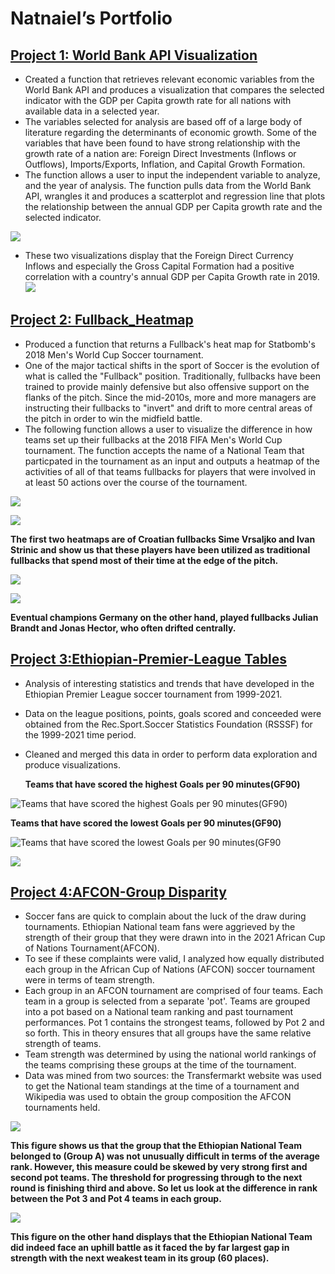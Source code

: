 # Natnaiel’s Portfolio


## [**Project 1: World Bank API Visualization**](https://github.com/Natnaiel98/World-Bank-API-Visualization)
- Created a function that retrieves relevant economic variables from the World Bank API and produces a visualization that compares the selected indicator with the GDP per Capita growth rate for all nations with available data in a selected year.
- The variables selected for analysis are based off of a large body of literature regarding the determinants of economic growth. Some of the variables that have been found to have strong relationship with the growth rate of a nation are: Foreign Direct Investments (Inflows or Outflows), Imports/Exports, Inflation, and Capital Growth Formation.
- The function allows a user to input the independent variable to analyze, and the year of analysis. The function pulls data from the World Bank API, wrangles it and produces a scatterplot and regression line that plots the relationship between the annual GDP per Capita growth rate and the selected indicator.

![](Images/World_Bank_API_GDP_Per_Capita_Vs_FDI.png)
- These two visualizations display that the Foreign Direct Currency Inflows and especially the Gross Capital Formation had a positive correlation with a country's annual GDP per Capita Growth rate in 2019.
![](Images/World_Bank_API_GDP_Per_Capita_Vs_Gross_Capital_Formation.png)

## [**Project 2: Fullback_Heatmap**](https://github.com/Natnaiel98/Fullback_Heatmap)
- Produced  a function that returns a Fullback's heat map for Statbomb's 2018 Men's World Cup Soccer tournament.
- One of the major tactical shifts in the sport of Soccer is the evolution of what is called the "Fullback" position. Traditionally, fullbacks have been trained to provide mainly defensive but also offensive support on the flanks of the pitch. Since the mid-2010s, more and more managers are instructing their fullbacks to "invert" and drift to more central areas of the pitch in order to win the midfield battle.
- The following function allows a user to visualize the difference in how teams set up their fullbacks at the 2018 FIFA Men's World Cup tournament. The function accepts the name of a National Team that particpated in the tournament as an input and outputs a heatmap of the activities of all of that teams fullbacks for players that were involved in at least 50 actions over the course of the tournament.

![](Images/Croatia-%20Vrsaljlko%20Heatmap.png)

![](Images/Croatia-Ivan%20Strinic%20Heatmap.png)

**The first two heatmaps are of Croatian fullbacks Sime Vrsaljko and Ivan Strinic and show us that these players have been utilized as traditional fullbacks that spend most of their time at the edge of the pitch.**


![](Images/Gernany_Julian%20Brandt%20Heatmap.png)

![](Images/Germany_Jonas%20Hector%20Heatmap.png)

**Eventual champions Germany on the other hand, played fullbacks Julian Brandt and Jonas Hector, who often drifted centrally.**


## [**Project 3:Ethiopian-Premier-League Tables**](https://github.com/Natnaiel98/Ethiopian-Premier-League-Statistic-Tables)
- Analysis of interesting statistics and trends that have developed in the Ethiopian Premier League soccer tournament from 1999-2021.
- Data on the league positions, points, goals scored and conceeded were obtained from the Rec.Sport.Soccer Statistics Foundation (RSSSF) for the 1999-2021 time period.
- Cleaned and merged this data in order to perform data exploration and produce visualizations.

  **Teams that have scored the highest Goals per 90 minutes(GF90)**
  
![Teams that have scored the highest Goals per 90 minutes(GF90)](Images/HighestGoals.png)

 **Teams that have scored the lowest Goals per 90 minutes(GF90)**
 
![Teams that have scored the lowest Goals per 90 minutes(GF90](Images/LowestGoals.png)

![](Images/Number%20of%20Club%20Relegations.png)

## [**Project 4:AFCON-Group Disparity**](https://github.com/Natnaiel98/AFCON-Group-Disparity)

- Soccer fans are quick to complain about the luck of the draw during tournaments. Ethiopian National team fans were aggrieved by the strength of their group that they were drawn into in the 2021 African Cup
  of Nations Tournament(AFCON). 
- To see if these complaints were valid, I analyzed how equally distributed each group in the African Cup of Nations (AFCON) soccer tournament were in terms of team strength.
- Each group in an AFCON tournament are comprised of four teams. Each team in a group is selected from a separate 'pot'. Teams are grouped into a pot based on a National team ranking and past tournament performances. Pot 1 contains the strongest teams, followed by Pot 2 and so forth. This in theory ensures that all groups have the same relative strength of teams. 
- Team strength was determined by using the national world rankings of the teams comprising these groups at the time of the tournament.
- Data was mined from two sources: the Transfermarkt website was used to get the National team standings at the time of a tournament and Wikipedia was used to obtain the group composition the AFCON tournaments held.

![](Images/Average%20Fifa%20Ranking%20of%20Afcon%202021%20Groups.png)

**This figure shows us that the group that the Ethiopian National Team belonged to (Group A) was not unusually difficult in terms of the average rank. However, this measure could be skewed by very strong first and second pot teams. The threshold for progressing through to the next round is finishing third and above. So let us look at the difference in rank between the Pot 3 and Pot 4 teams in each group.**


![](Images/FIFA%20Ranking%20Difference%20between%20Third%20and%20Fourth%20Pot%20teams.png)

**This figure on the other hand displays that the Ethiopian National Team did indeed face an uphill battle as it faced the by far largest gap in strength with the next weakest team in its group (60 places).**

